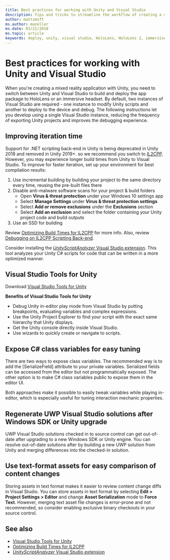 ```yaml
---
title: Best practices for working with Unity and Visual Studio
description: Tips and tricks to streamline the workflow of creating a mixed reality application with Unity and Visual Studio.
author: mattzmsft
ms.author: mazeller
ms.date: 03/21/2018
ms.topic: article
keywords: deploy, unity, visual studio, HoloLens, HoloLens 2, immersive headset, best practices, mixed reality headset, windows mixed reality headset, virtual reality headset, UWP, Visual Studio Tools, Windows SDK
---
```



# Best practices for working with Unity and Visual Studio

When you're creating a mixed reality application with Unity, you need to switch between Unity and Visual Studio to build and deploy the app package to HoloLens or an immersive headset. By default, two instances of Visual Studio are required - one instance to modify Unity scripts and another to deploy to the device and debug. The following instructions let you develop using a single Visual Studio instance, reducing the frequency of exporting Unity projects and improves the debugging experience.

## Improving iteration time

Support for .NET scripting back-end in Unity is being deprecated in Unity 2018 and removed in Unity 2019+. so we recommend you switch to [IL2CPP](https://docs.unity3d.com/Manual/IL2CPP.html). However, you may experience longer build times from Unity to Visual Studio. To improve for faster iteration, set up your environment for best compilation results:

1) Use incremental building by building your project to the same directory every time, reusing the pre-built files there
2) Disable anti-malware software scans for your project & build folders
   - Open **Virus & threat protection** under your Windows 10 settings app
   - Select **Manage Settings** under **Virus & threat protection settings**
   - Select **Add or remove exclusions** under the **Exclusions** section
   - Select **Add an exclusion** and select the folder containing your Unity project code and build outputs
3) Use an SSD for building

Review [Optimizing Build Times for IL2CPP](https://docs.unity3d.com/Manual/IL2CPP-OptimizingBuildTimes.html) for more info. Also, review [Debugging on IL2CPP Scripting Back-end](https://docs.unity3d.com/Manual/windowsstore-debugging-il2cpp.html).

Consider installing the [*UnityScriptAnalyzer* Visual Studio extension](https://github.com/Microsoft/MixedRealityCompanionKit/tree/master/UnityScriptAnalyzer). This tool analyzes your Unity C# scripts for code that can be written in a more optimized manner.

## Visual Studio Tools for Unity

Download [Visual Studio Tools for Unity](https://docs.microsoft.com/visualstudio/cross-platform/getting-started-with-visual-studio-tools-for-unity)

**Benefits of Visual Studio Tools for Unity**
* Debug Unity in-editor play mode from Visual Studio by putting breakpoints, evaluating variables and complex expressions.
* Use the Unity Project Explorer to find your script with the exact same hierarchy that Unity displays.
* Get the Unity console directly inside Visual Studio.
* Use wizards to quickly create or navigate to scripts.

## Expose C# class variables for easy tuning

There are two ways to expose class variables. The recommended way is to add the [SerializeField] attribute to your private variables. Serialized fields can be accessed from the editor but not programmatically exposed.  The other option is to make C# class variables public to expose them in the editor UI. 

Both approaches make it possible to easily tweak variables while playing in-editor, which is especially useful for tuning interaction mechanic properties.

## Regenerate UWP Visual Studio solutions after Windows SDK or Unity upgrade

UWP Visual Studio solutions checked in to source control can get out-of-date after upgrading to a new Windows SDK or Unity engine. You can resolve out-of-date solutions after by building a new UWP solution from Unity and merging differences into the checked-in solution.

## Use text-format assets for easy comparison of content changes

Storing assets in text format makes it easier to review content change diffs in Visual Studio. You can store assets in text format by selecting **Edit > Project Settings > Editor** and change **Asset Serialization** mode to **Force Text**. However, merging text asset file changes is error-prone and not recommended, so consider enabling exclusive binary checkouts in your source control.

## See also
- [Visual Studio Tools for Unity](https://visualstudiogallery.msdn.microsoft.com/8d26236e-4a64-4d64-8486-7df95156aba9)
- [Optimizing Build Times for IL2CPP](https://docs.unity3d.com/Manual/IL2CPP-OptimizingBuildTimes.html)
- [*UnityScriptAnalyzer* Visual Studio extension](https://github.com/Microsoft/MixedRealityCompanionKit/tree/master/UnityScriptAnalyzer)
